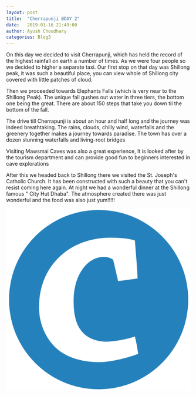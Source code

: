 ```yaml
---
layout: post
title:  "Cherrapunji @DAY 2"
date:   2019-01-16 21:49:00
author: Ayush Choudhary
categories: Blog3
---
```


On this day we decided to visit Cherrapunji, which has held the record of the highest rainfall on earth a number of times. As we were four people so we decided to higher a separate taxi. Our first stop on that day was Shillong peak, it was such a beautiful place, you can view whole of Shillong city covered with little patches of cloud.


Then we proceeded towards Elephants Falls (which is very near to the Shillong Peak). The unique fall gushes out water in three tiers, the bottom one being the great. There are about 150 steps that take you down til the bottom of the fall.

The drive till Cherrapunji is about an hour and half long and the journey was indeed breathtaking.
The rains, clouds, chilly wind, waterfalls and the greenery together makes a journey towards paradise.
The town has over a dozen stunning waterfalls and living-root bridges

Visiting Mawsmai Caves was also a great experience, It is looked after by the tourism department and can provide good fun to beginners interested in cave explorations



After this we headed back to Shillong there we visited the St. Joseph's Catholic Church. It has been constructed with such a beauty that you can't resist coming here again. At night we had a wonderful dinner at the Shillong famous " City Hut Dhaba". The atmosphere created there was just wonderful and the food was also just yum!!!!!

![shillong](/assets/logo.png)


